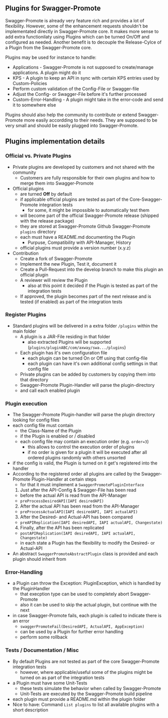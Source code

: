 ## Plugins for Swagger-Promote

Swagger-Promote is already very feature rich and provides a lot of flexibility. However, some of the enhancement requests
shouldn't be implementated directly in Swagger-Promote core. It makes more sense to add extra functionilaty using Plugins which can be turned On/Off and configured as needed.  Another benefit is to decouple the Release-Cylce of a Plugin from the Swagger-Promote core. 

Plugins may be used for instance to handle:
- Applications - Swagger-Promote is not supposed to create/manage applications. A plugin might do it
- KPS - A plugin to keep an API in sync with certain KPS entries used by Custom-Policies
- Perform custom validation of the Config-File or Swagger-file
- Adjust the Config- or Swagger-File before it's further processed
- Custom-Error-Handling - A plugin might take in the error-code and send it to somewhere else

Plugins should also help the community to contribute or extend Swagger-Promote more easily accordding to their needs. They are supposed to be very small and should be easily plugged into Swagger-Promote. 

## Plugins implementation details
### Official vs. Private Plugins
- Private plugins are developed by customers and not shared with the community
  - Customers are fully responsible for their own plugins and how to merge them into Swagger-Promote
- Official plugins 
  - are turned __Off__ by default
  - if applicable official plugins are tested as part of the Core-Swagger-Promote integration tests
    - for some, it might be impossible to automatically test them
  - will become part of the official Swagger-Promote release (shipped with the release package)
  - they are stored at Swagger-Promote Github Swagger-Promote `plugins` directory
  - each must have a README.md documenting the Plugin
    - Purpuse, Compatibility with API-Manager, History
  - official plugins must provide a version number (x.y.z)
- Contribution
  - Create a fork of Swagger-Promote
  - Implement the new Plugin, Test it, document it
  - Create a Pull-Request into the develop branch to make this plugin an official plugin
  - A reviewer will review the Plugin
    - also at this point it decided if the Plugin is tested as part of the integration tests
  - If approved, the plugin becomes part of the next release and is tested (if enabled) as part of the integration tests

### Register Plugins
- Standard plugins will be delivered in a extra folder `/plugins` within the main folder
  - A plugin is a JAR-File residing in that folder
    - also extracted Plugins will be supported (`plugins/pluginABC/com/axway/swa.../plugins`)
  - Each plugin has it's own configuration file
    - each plugin can be turned On or Off using that config-file
    - each plugin can have it's own additional config settings in that config file
  - Private plugins can be added by customers by copying them into that directory
  - Swagger-Promote Plugin-Handler will parse the plugin-directory
  - and call each enabled plugin

### Plugin execution
- The Swagger-Promote Plugin-handler will parse the plugin directory looking for config files
- each config file must contain
  - the Class-Name of the Plugin
  - if the Plugin is enabled or / disabled
  - each config file may contain an execution order (e.g. `order=3`)
    - this allows to control the execution order of plugins
    - if no order is given for a plugin it will be executed after all ordered plugins randomly with others unsorted
- if the config is valid, the Plugin is turned on it get's registered into the handler
- According to the registered order all plugins are called by the Swagger-Promote Plugin-Handler at certain steps
  - for that it must implement a `SwaggerPromotePluginInterface`
  1. Just after the API-Config & Swagger-File has been read
    - before the actual API is read from the API-Manager
    - `preProcessDesiredAPI(IAPI desiredAPI)`
  2. After the actual API has been read from the API-Manager
    - `preProcessActualAPI(IAPI desiredAPI, IAPI actualAPI)`
  3. After the Desired- and Actual-API has been compared
    - `preAPIReplication(IAPI desiredAPI, IAPI actualAPI, Changestate)`
  4. Finally, after the API has been replicated
    - `postAPIReplication(IAPI desiredAPI, IAPI actualAPI, Changestate)`
  - in each state a Plugin has the flexibility to modify the Desired- or Actual-API
- An abstract `SwaggerPromoteAbstractPlugin` class is provided and each plugin should inherit from

### Error-Handling
- a Plugin can throw the Exception: PluginException, which is handled by the PluginHandler
  - that execption type can be used to completely abort Swagger-Promote
  - also it can be used to skip the actual plugin, but continue with the next
- in case Swagger-Promote fails, each plugin is called to indicate there is an error
  - `swaggerPromoteFail(DesiredAPI, ActualAPI, AppException)`
  - can be used by a Plugin for further error handling
  - perform some rollback

### Tests / Documentation / Misc
- By default Plugins are not tested as part of the core Swagger-Promote integration tests
  - however, where applicable/useful some of the plugins might be turned on as part of the integration tests
- a Plugin must have some Unit-Tests
  - these tests simulate the behavior when called by Swagger-Promote
  - Unit-Tests are executed by the Swagger-Promote build pipeline
- each plugin must provide a README.md within the plugin folder
- Nice to have: Command `List plugins` to list all available plugins with a short description

